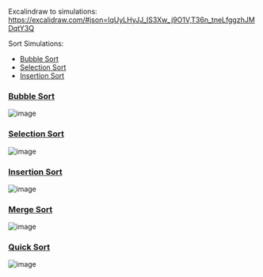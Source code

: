 Excalindraw to simulations: https://excalidraw.com/#json=IqUyLHyJJ_IS3Xw_j9O1V,T36n_tneLfggzhJMDqtY3Q

Sort Simulations:
- [Bubble Sort](./simulations.md#bubble-sort)
- [Selection Sort](./simulations.md#selection-sort)
- [Insertion Sort](./simulations.md#insertion-sort)

### [Bubble Sort](./bubble-sort.c)
![image](https://github.com/Luisgustavom1/data-structures-and-algorithms/assets/65229051/fa47cc67-d399-4786-8d8e-e442e8bb3922)

### [Selection Sort](sort/selection-sort.c)
![image](https://github.com/Luisgustavom1/data-structures-and-algorithms/assets/65229051/de1fabba-a187-465a-a164-b5f4a26c8f08)

### [Insertion Sort](sort/insertion-sort.c)
![image](https://github.com/Luisgustavom1/data-structures-and-algorithms/assets/65229051/704b66fc-4e9e-4801-b0b0-68d7eb9ade91)

### [Merge Sort](sort/merge-sort.c)
![image](https://github.com/Luisgustavom1/data-structures-and-algorithms/assets/65229051/a737851d-db08-44c9-8aab-242a062034a9)

### [Quick Sort](sort/quick-sort.c)
![image](https://github.com/Luisgustavom1/data-structures-and-algorithms/assets/65229051/4330fa63-3b04-4543-91da-b5d879e08fcb)
